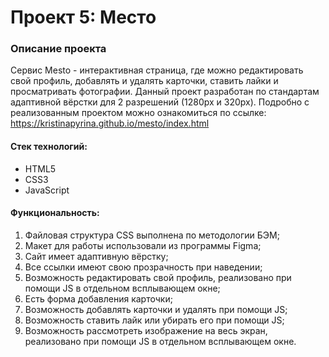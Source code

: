 # Проект 5: Место

### Описание проекта
Сервис Mesto - интерактивная страница, где можно редактировать свой профиль, добавлять и удалять карточки, ставить лайки и просматривать фотографии. Данный проект разработан по стандартам адаптивной вёрстки для 2 разрешений (1280px и 320px).
Подробно с реализованным проектом можно ознакомиться по ссылке: https://kristinapyrina.github.io/mesto/index.html

#### Стек технологий:
* HTML5
* CSS3
* JavaScript

#### Функциональность:
1.	Файловая структура CSS выполнена по методологии БЭМ;
2.	Макет для работы использовали из программы Figma;
3.	Сайт имеет адаптивную вёрстку;
4.	Все ссылки имеют свою прозрачность при наведении;
5.  Возможность редактировать свой профиль, реализовано при помощи JS в отдельном всплывающем окне;
6.  Есть форма добавления карточки;
7.  Возможность добавлять карточки и удалять при помощи JS;
8.  Возможность ставить лайк или убирать его при помощи JS;
9.  Возможность рассмотреть изображение на весь экран, реализовано при помощи JS в отдельном всплывающем окне.

